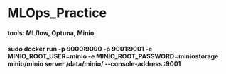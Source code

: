 # MLOps_Practice

#### tools: MLflow, Optuna, Minio

#### sudo docker run -p 9000:9000 -p 9001:9001 -e MINIO_ROOT_USER=minio -e MINIO_ROOT_PASSWORD=miniostorage minio/minio server /data/minio/ --console-address :9001
